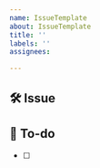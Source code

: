 ```yaml
---
name: IssueTemplate
about: IssueTemplate
title: ''
labels: ''
assignees: 

---
```


## 🛠 Issue


## 📝 To-do
<!-- 진행할 작업에 대해 적어주세요 -->
- [ ]
